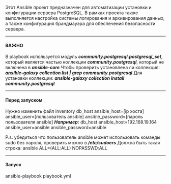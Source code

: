 Этот Ansible проект предназначен для автоматизации установки и конфигурации сервера PostgreSQL. В рамках проекта также выполняется настройка системы логирования и архивирования данных, а также конфигурация брандмауэра для обеспечения безопасности сервера.

---
#### ВАЖНО
В playbook используется модуль ***community.postgresql.postgresql_set***, который является частью коллекции ***community.postgresql***, который не включена в ***ansible-core***
Чтобы проверить установлена ли коллекция: 
***ansible-galaxy collection list | grep community.postgresql***
Для установки коллекции:
***ansible-galaxy collection install community.postgresql***

---
#### Перед запуском
Нужно изменить файл inventory
db_host ansible_host=[ip хоста] ansible_user=[пользователь ansible] ansible_password=[пароль пользователя ansible]
***Например:***
db_host ansible_host=192.168.19.164 ansible_user=ansible ansible_password=ansible

P.s. убедиться что пользователь ansible может использовать команды sudo без пароля, проверить можно в ***/etc/sudoers***
Должна быть такая строка: ansible ALL=(ALL:ALL) NOPASSWD:ALL

---
#### Запуск
ansible-playbook playbook.yml

